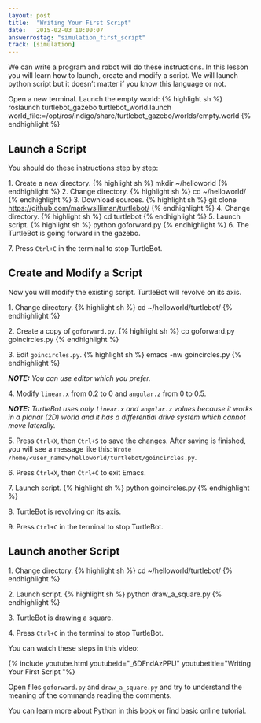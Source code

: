 ```yaml
---
layout: post
title:  "Writing Your First Script"
date:   2015-02-03 10:00:07
answerrostag: "simulation_first_script"
track: [simulation]
---
```


We can write a program and robot will do these instructions. In this lesson you will learn how to launch, create and modify a script. We will launch python script but it doesn’t matter if you know this language or not.

Open a new terminal. Launch the empty world:
{% highlight sh %}
roslaunch turtlebot_gazebo turtlebot_world.launch world_file:=/opt/ros/indigo/share/turtlebot_gazebo/worlds/empty.world
{% endhighlight %}

## Launch a Script

You should do these instructions step by step:

1\. Create a new directory.
{% highlight sh %}
mkdir ~/helloworld
{% endhighlight %}
2\. Change directory.
{% highlight sh %}
cd ~/helloworld/
{% endhighlight %}
3\. Download sources.
{% highlight sh %}
git clone https://github.com/markwsilliman/turtlebot/
{% endhighlight %}
4\. Change directory.
{% highlight sh %}
cd turtlebot
{% endhighlight %}
5\. Launch script.
{% highlight sh %}
python goforward.py
{% endhighlight %}
6\. The TurtleBot is going forward in the gazebo.

7\. Press `Ctrl+C` in the terminal to stop TurtleBot.

## Create and Modify a Script

Now you will modify the existing script. TurtleBot will revolve on its axis.

1\. Change directory.
{% highlight sh %}
cd ~/helloworld/turtlebot/
{% endhighlight %}

2\. Create a copy of `goforward.py`.
{% highlight sh %}
cp goforward.py goincircles.py
{% endhighlight %}

3\. Edit `goincircles.py`.
{% highlight sh %}
emacs -nw goincircles.py
{% endhighlight %}

***NOTE:*** *You can use editor which you prefer.*

4\. Modify `linear.x` from 0.2 to 0 and `angular.z` from 0 to 0.5.

***NOTE:*** *TurtleBot uses only `linear.x` and `angular.z` values because it works in a planar (2D) world and it has a differential drive system which cannot move laterally.*

5\. Press `Ctrl+X`, then `Ctrl+S` to save the changes. After saving is finished, you will see a message like this:
`Wrote /home/<user_name>/helloworld/turtlebot/goincircles.py`.

6\. Press `Ctrl+X`, then `Ctrl+C` to exit Emacs.

7\. Launch script.
{% highlight sh %}
python goincircles.py
{% endhighlight %}

8\. TurtleBot is revolving on its axis.

9\. Press `Ctrl+C` in the terminal to stop TurtleBot.

## Launch another Script
1\. Change directory.
{% highlight sh %}
cd ~/helloworld/turtlebot/
{% endhighlight %}

2\. Launch script.
{% highlight sh %}
python draw_a_square.py
{% endhighlight %}

3\. TurtleBot is drawing a square.

4\. Press `Ctrl+C` in the terminal to stop TurtleBot.

You can watch these steps in this video:

{% include youtube.html youtubeid="_6DFndAzPPU" youtubetitle="Writing Your First Script "%}

Open files `goforward.py` and `draw_a_square.py` and try to understand the meaning of the commands reading the comments.

You can learn more about Python in this [book](http://shop.oreilly.com/product/0636920028154.do) or find basic online tutorial.
